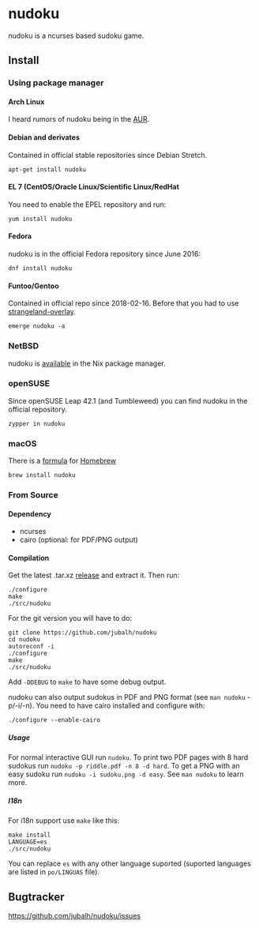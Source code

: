 # nudoku #

nudoku is a ncurses based sudoku game.

## Install ##

### Using package manager ###

#### Arch Linux ####
I heard rumors of nudoku being in the [AUR](https://aur.archlinux.org/packages/nudoku-git/).

#### Debian and derivates ####
Contained in official stable repositories since Debian Stretch.

```
apt-get install nudoku
```

#### EL 7 (CentOS/Oracle Linux/Scientific Linux/RedHat ####
You need to enable the EPEL repository and run:

```
yum install nudoku
```
  
#### Fedora ####
nudoku is in the official Fedora repository since June 2016:

```
dnf install nudoku
```

#### Funtoo/Gentoo ####
Contained in official repo since 2018-02-16. Before that you had to use [strangeland-overlay](https://github.com/jubalh/strangeland-overlay).

```
emerge nudoku -a
```

### NetBSD ###
nudoku is [available](https://pkgsrc.se/games/nudoku) in the Nix package manager.

### openSUSE ###

Since openSUSE Leap 42.1 (and Tumbleweed) you can find nudoku in the official repository.

```
zypper in nudoku
```

### macOS ###

There is a [formula](https://formulae.brew.sh/formula/nudoku) for [Homebrew](https://brew.sh/)

```
brew install nudoku
```

### From Source ###

#### Dependency ####
- ncurses
- cairo (optional: for PDF/PNG output)

#### Compilation ####

Get the latest .tar.xz [release](https://github.com/jubalh/nudoku/releases) and extract it.
Then run:

```
./configure
make
./src/nudoku
```

For the git version you will have to do:

```
git clone https://github.com/jubalh/nudoku
cd nudoku
autoreconf -i
./configure
make
./src/nudoku
```

Add `-DDEBUG` to `make` to have some debug output.

nudoku can also output sudokus in PDF and PNG format (see `man nudoku` -p/-i/-n).
You need to have cairo installed and configure with:

```
./configure --enable-cairo
```

##### Usage #####

For normal interactive GUI run `nudoku`.
To print two PDF pages with 8 hard sudokus run `nudoku -p riddle.pdf -n 8 -d hard`.
To get a PNG with an easy sudoku run `nudoku -i sudoku.png -d easy`.
See `man nudoku` to learn more.

##### I18n #####

For i18n support use `make` like this:

```
make install
LANGUAGE=es
./src/nudoku
```

You can replace `es` with any other language suported (suported languages are listed in `po/LINGUAS` file).

## Bugtracker ##

https://github.com/jubalh/nudoku/issues

